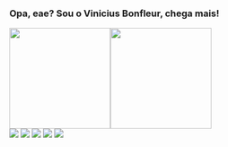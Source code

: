 ### Opa, eae? Sou o Vinicius Bonfleur, chega mais!
<div style="display: flex">
<img height="180em" src="https://github-readme-stats.vercel.app/api?username=Vinibon&&theme=cobalt2&&show_icons=true" src="https://github.com/anuraghazra/github-readme-stats"/>
<img  height="180em" src="https://github-readme-stats.vercel.app/api/top-langs/?username=Vinibon&&theme=cobalt2&&layout=compact" src="https://github.com/anuraghazra/github-readme-stats"/>
</div>
<div> 
  <a href="https://youtube.com/@viniciusbonfleurvinibon2219?si=Qu4ZzJJ5mhEHRFA8" target="_blank"><img src="https://img.shields.io/badge/YouTube-FF0000?style=for-the-badge&logo=youtube&logoColor=white" target="_blank"></a>
  <a href="https://instagram.com/vini_bon" target="_blank"><img src="https://img.shields.io/badge/-Instagram-%23E4405F?style=for-the-badge&logo=instagram&logoColor=white" target="_blank"></a>
 	<a href="https://www.twitch.tv/vini_bon" target="_blank"><img src="https://img.shields.io/badge/Twitch-9146FF?style=for-the-badge&logo=twitch&logoColor=white" target="_blank"></a>
  <a href = "mailto:bonfleurvinicius@gmail.com"><img src="https://img.shields.io/badge/-Gmail-%23333?style=for-the-badge&logo=gmail&logoColor=white" target="_blank"></a>
  <a href="https://www.linkedin.com/in/vinicius-bonfleur" target="_blank"><img src="https://img.shields.io/badge/-LinkedIn-%230077B5?style=for-the-badge&logo=linkedin&logoColor=white" target="_blank"></a> 
  
</div>
